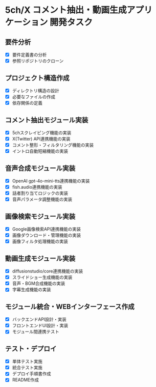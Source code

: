 # 5ch/X コメント抽出・動画生成アプリケーション 開発タスク

## 要件分析
- [x] 要件定義書の分析
- [x] 参照リポジトリのクローン

## プロジェクト構造作成
- [x] ディレクトリ構造の設計
- [x] 必要なファイルの作成
- [x] 依存関係の定義

## コメント抽出モジュール実装
- [x] 5chスクレイピング機能の実装
- [x] X(Twitter) API連携機能の実装
- [x] コメント整形・フィルタリング機能の実装
- [x] イントロ自動短縮機能の実装

## 音声合成モジュール実装
- [x] OpenAI gpt-4o-mini-tts連携機能の実装
- [x] fish.audio連携機能の実装
- [x] 話者割り当てロジックの実装
- [x] 音声パラメータ調整機能の実装

## 画像検索モジュール実装
- [x] Google画像検索API連携機能の実装
- [x] 画像ダウンロード・管理機能の実装
- [x] 画像フィルタ処理機能の実装

## 動画生成モジュール実装
- [x] diffusionstudio/core連携機能の実装
- [x] スライドショー生成機能の実装
- [x] 音声・BGM合成機能の実装
- [x] 字幕生成機能の実装

## モジュール統合・WEBインターフェース作成
- [x] バックエンドAPI設計・実装
- [x] フロントエンドUI設計・実装
- [x] モジュール間連携テスト

## テスト・デプロイ
- [x] 単体テスト実施
- [x] 統合テスト実施
- [x] デプロイ手順書作成
- [x] README作成
